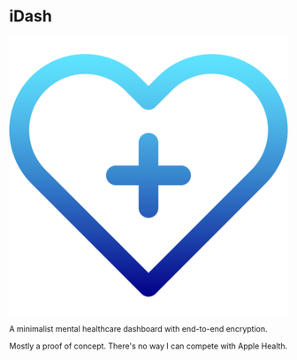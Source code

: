 # iDash
<img src="assets/heart.png"/>

A minimalist mental healthcare dashboard with end-to-end encryption.

Mostly a proof of concept. There's no way I can compete with Apple Health.